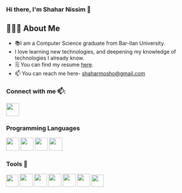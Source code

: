 ### Hi there, I'm Shahar Nissim  👋

## 👨🏻‍💻 About Me

- 📚I am a Computer Science graduate from Bar-Ilan University.
- I love learning new technologies, and deepening my knowledge of technologies I already know.
- 🗒️ You can find my resume [here](https://drive.google.com/file/d/10vKz0PtnjRGhP6g0ZWPbi-B-iAzYV7n3/view?usp=sharing).
- 📫 You can reach me here- shaharmosho@gmail.com



### Connect with me 📫:
[<img src="https://user-images.githubusercontent.com/117023310/227772797-58acf442-e7ee-4f9a-9f85-cc716da45f82.png" width="35" height="35">](https://www.linkedin.com/in/shahar-moshonov/)




      

### Programming Languages 

<img src="https://user-images.githubusercontent.com/117023310/227273273-947221e5-6b54-418d-b092-92518fe9dd18.png" width="35" height="35"> <img src="https://user-images.githubusercontent.com/117023310/227273060-ccb5f827-062b-4791-a5e0-92448a1fc464.png" width="35" height="35"> <img src="https://user-images.githubusercontent.com/117023310/227273373-210cb87c-d7c0-4308-9d26-ae11158532c8.png" width="35" height="35"> <img src="https://user-images.githubusercontent.com/117023310/227272779-0bc164e9-c670-4f22-a808-8f9fa2ec01ce.png" width="35" height="35">




### Tools 🔧

<img src="https://camo.githubusercontent.com/5fa137d222dde7b69acd22c6572a065ce3656e6ffa1f5e88c1b5c7a935af3cc6/68747470733a2f2f63646e2e6a7364656c6976722e6e65742f67682f64657669636f6e732f64657669636f6e2f69636f6e732f7673636f64652f7673636f64652d6f726967696e616c2e737667" width="33" height="33"> <img src="https://user-images.githubusercontent.com/57855070/98332075-a4b2b580-2006-11eb-95ff-906388b38446.png" width="35" height="35">
<img src="https://user-images.githubusercontent.com/117023310/227239758-eba010f4-60d6-46ac-a5d7-80ea293eeab0.png" width="35" height="35">
<img src="https://user-images.githubusercontent.com/117023310/227238951-f7d9baf5-971c-4699-bf8e-16b2ddcd7a99.png" width="35" height="35">
<img src="https://user-images.githubusercontent.com/117023310/227238990-e0701b59-aee1-4341-b00d-bc76df9903c8.png" width="35" height="35">
<img src="https://user-images.githubusercontent.com/117023310/227240073-fb3f1372-3491-494c-a687-5cd8a5941af7.png" width="35" height="35">
<img src="https://user-images.githubusercontent.com/117023310/227271675-80e26af5-5361-4159-9143-d0fd8a6ded7a.png" width="33" height="33">
